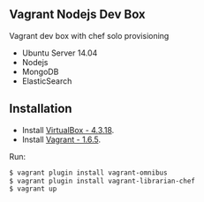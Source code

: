 ## Vagrant Nodejs Dev Box
Vagrant dev box with chef solo provisioning
* Ubuntu Server 14.04
* Nodejs
* MongoDB
* ElasticSearch

## Installation
* Install [VirtualBox - 4.3.18](http://download.virtualbox.org/virtualbox/4.3.18/VirtualBox-4.3.18-96516-OSX.dmg "VirtualBox Downloads Page").
* Install [Vagrant - 1.6.5](https://dl.bintray.com/mitchellh/vagrant/vagrant_1.6.5.dmg "Vagrant Downloads Page").

Run:

```bash
$ vagrant plugin install vagrant-omnibus
$ vagrant plugin install vagrant-librarian-chef
$ vagrant up
```
